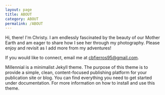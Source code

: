```yaml
---
layout: page
title: ABOUT
category: ABOUT
permalink: /ABOUT
---
```


Hi, there! I'm Christy. I am endlessly fascinated by the beauty of our Mother Earth and am eager to share how I see her through my photography. Please enjoy and revisit as I add more from my adventures! 

If you would like to connect, email me at cbfierros95@gmail.com.


Millennial is a minimalist Jekyll theme. The purpose of this theme is to provide a simple, clean, content-focused publishing platform for your publication site or blog. You can find everything you need to get started under documentation. For more information on how to install and use this theme.
